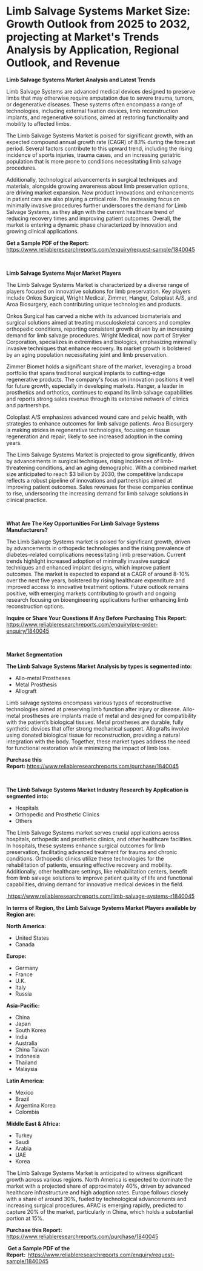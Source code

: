 <p><h1>Limb Salvage Systems Market Size: Growth Outlook from 2025 to 2032, projecting at Market's Trends Analysis by Application, Regional Outlook, and Revenue</h1></p><p><strong>Limb Salvage Systems Market Analysis and Latest Trends</strong></p>
<p><p>Limb Salvage Systems are advanced medical devices designed to preserve limbs that may otherwise require amputation due to severe trauma, tumors, or degenerative diseases. These systems often encompass a range of technologies, including external fixation devices, limb reconstruction implants, and regenerative solutions, aimed at restoring functionality and mobility to affected limbs.</p><p>The Limb Salvage Systems Market is poised for significant growth, with an expected compound annual growth rate (CAGR) of 8.1% during the forecast period. Several factors contribute to this upward trend, including the rising incidence of sports injuries, trauma cases, and an increasing geriatric population that is more prone to conditions necessitating limb salvage procedures. </p><p>Additionally, technological advancements in surgical techniques and materials, alongside growing awareness about limb preservation options, are driving market expansion. New product innovations and enhancements in patient care are also playing a critical role. The increasing focus on minimally invasive procedures further underscores the demand for Limb Salvage Systems, as they align with the current healthcare trend of reducing recovery times and improving patient outcomes. Overall, the market is entering a dynamic phase characterized by innovation and growing clinical applications.</p></p>
<p><strong>Get a Sample PDF of the Report:&nbsp;</strong> <a href="https://www.reliableresearchreports.com/enquiry/request-sample/1840045?utm_campaign=1720&utm_medium=2&utm_source=Github&utm_content=ia&utm_term=19042025&utm_id=limb-salvage-systems">https://www.reliableresearchreports.com/enquiry/request-sample/1840045</a></p>
<p>&nbsp;</p>
<p><strong>Limb Salvage Systems Major Market Players</strong></p>
<p><p>The Limb Salvage Systems Market is characterized by a diverse range of players focused on innovative solutions for limb preservation. Key players include Onkos Surgical, Wright Medical, Zimmer, Hanger, Coloplast A/S, and Aroa Biosurgery, each contributing unique technologies and products. </p><p>Onkos Surgical has carved a niche with its advanced biomaterials and surgical solutions aimed at treating musculoskeletal cancers and complex orthopedic conditions, reporting consistent growth driven by an increasing demand for limb salvage procedures. Wright Medical, now part of Stryker Corporation, specializes in extremities and biologics, emphasizing minimally invasive techniques that enhance recovery. Its market growth is bolstered by an aging population necessitating joint and limb preservation.</p><p>Zimmer Biomet holds a significant share of the market, leveraging a broad portfolio that spans traditional surgical implants to cutting-edge regenerative products. The company's focus on innovation positions it well for future growth, especially in developing markets. Hanger, a leader in prosthetics and orthotics, continues to expand its limb salvage capabilities and reports strong sales revenue through its extensive network of clinics and partnerships.</p><p>Coloplast A/S emphasizes advanced wound care and pelvic health, with strategies to enhance outcomes for limb salvage patients. Aroa Biosurgery is making strides in regenerative technologies, focusing on tissue regeneration and repair, likely to see increased adoption in the coming years.</p><p>The Limb Salvage Systems Market is projected to grow significantly, driven by advancements in surgical techniques, rising incidences of limb-threatening conditions, and an aging demographic. With a combined market size anticipated to reach $3 billion by 2030, the competitive landscape reflects a robust pipeline of innovations and partnerships aimed at improving patient outcomes. Sales revenues for these companies continue to rise, underscoring the increasing demand for limb salvage solutions in clinical practice.</p></p>
<p>&nbsp;</p>
<p><strong>What Are The Key Opportunities For Limb Salvage Systems Manufacturers?</strong></p>
<p><p>The Limb Salvage Systems market is poised for significant growth, driven by advancements in orthopedic technologies and the rising prevalence of diabetes-related complications necessitating limb preservation. Current trends highlight increased adoption of minimally invasive surgical techniques and enhanced implant designs, which improve patient outcomes. The market is expected to expand at a CAGR of around 8-10% over the next five years, bolstered by rising healthcare expenditure and improved access to innovative treatment options. Future outlook remains positive, with emerging markets contributing to growth and ongoing research focusing on bioengineering applications further enhancing limb reconstruction options.</p></p>
<p><strong>Inquire or Share Your Questions If Any Before Purchasing This Report:</strong> <a href="https://www.reliableresearchreports.com/enquiry/pre-order-enquiry/1840045?utm_campaign=1720&utm_medium=2&utm_source=Github&utm_content=ia&utm_term=19042025&utm_id=limb-salvage-systems">https://www.reliableresearchreports.com/enquiry/pre-order-enquiry/1840045</a></p>
<p>&nbsp;</p>
<p><strong>Market Segmentation</strong></p>
<p><strong>The Limb Salvage Systems Market Analysis by types is segmented into:</strong></p>
<p><ul><li>Allo-metal Prostheses</li><li>Metal Prosthesis</li><li>Allograft</li></ul></p>
<p><p>Limb salvage systems encompass various types of reconstructive technologies aimed at preserving limb function after injury or disease. Allo-metal prostheses are implants made of metal and designed for compatibility with the patient’s biological tissues. Metal prostheses are durable, fully synthetic devices that offer strong mechanical support. Allografts involve using donated biological tissue for reconstruction, providing a natural integration with the body. Together, these market types address the need for functional restoration while minimizing the impact of limb loss.</p></p>
<p><strong>Purchase this Report:&nbsp;</strong><a href="https://www.reliableresearchreports.com/purchase/1840045?utm_campaign=1720&utm_medium=2&utm_source=Github&utm_content=ia&utm_term=19042025&utm_id=limb-salvage-systems">https://www.reliableresearchreports.com/purchase/1840045</a></p>
<p>&nbsp;</p>
<p><strong>The Limb Salvage Systems Market Industry Research by Application is segmented into:</strong></p>
<p><ul><li>Hospitals</li><li>Orthopedic and Prosthetic Clinics</li><li>Others</li></ul></p>
<p><p>The Limb Salvage Systems market serves crucial applications across hospitals, orthopedic and prosthetic clinics, and other healthcare facilities. In hospitals, these systems enhance surgical outcomes for limb preservation, facilitating advanced treatment for trauma and chronic conditions. Orthopedic clinics utilize these technologies for the rehabilitation of patients, ensuring effective recovery and mobility. Additionally, other healthcare settings, like rehabilitation centers, benefit from limb salvage solutions to improve patient quality of life and functional capabilities, driving demand for innovative medical devices in the field.</p></p>
<p><a href="https://www.reliableresearchreports.com/limb-salvage-systems-r1840045?utm_campaign=1720&utm_medium=2&utm_source=Github&utm_content=ia&utm_term=19042025&utm_id=limb-salvage-systems">&nbsp;https://www.reliableresearchreports.com/limb-salvage-systems-r1840045</a></p>
<p><strong>In terms of Region, the Limb Salvage Systems Market Players available by Region are:</strong></p>
<p>
    <p> <strong> North America: </strong>
        <ul>
            <li>United States</li>
            <li>Canada</li>
        </ul>
        </p> 
    <p> <strong> Europe: </strong>
        <ul>
            <li>Germany</li>
            <li>France</li>
            <li>U.K.</li>
            <li>Italy</li>
            <li>Russia</li>
        </ul>
        </p> 
    <p> <strong> Asia-Pacific: </strong>
        <ul>
            <li>China</li>
            <li>Japan</li>
            <li>South Korea</li>
            <li>India</li>
            <li>Australia</li>
            <li>China Taiwan</li>
            <li>Indonesia</li>
            <li>Thailand</li>
            <li>Malaysia</li>
        </ul>
        </p> 
    <p> <strong> Latin America: </strong>
        <ul>
            <li>Mexico</li>
            <li>Brazil</li>
            <li>Argentina Korea</li>
            <li>Colombia</li>
        </ul>
        </p> 
    <p> <strong> Middle East & Africa: </strong>
        <ul>
            <li>Turkey</li>
            <li>Saudi</li>
            <li>Arabia</li>
            <li>UAE</li>
            <li>Korea</li>
        </ul>
    </p>
    </p>
<p><p>The Limb Salvage Systems Market is anticipated to witness significant growth across various regions. North America is expected to dominate the market with a projected share of approximately 40%, driven by advanced healthcare infrastructure and high adoption rates. Europe follows closely with a share of around 30%, fueled by technological advancements and increasing surgical procedures. APAC is emerging rapidly, predicted to capture 20% of the market, particularly in China, which holds a substantial portion at 15%.</p></p>
<p><strong>Purchase this Report: </strong><a href="https://www.reliableresearchreports.com/purchase/1840045?utm_campaign=1720&utm_medium=2&utm_source=Github&utm_content=ia&utm_term=19042025&utm_id=limb-salvage-systems">https://www.reliableresearchreports.com/purchase/1840045</a></p>
<p>&nbsp;<strong>Get a Sample PDF of the Report:&nbsp;&nbsp;</strong><a href="https://www.reliableresearchreports.com/enquiry/request-sample/1840045?utm_campaign=1720&utm_medium=2&utm_source=Github&utm_content=ia&utm_term=19042025&utm_id=limb-salvage-systems">https://www.reliableresearchreports.com/enquiry/request-sample/1840045</a></p>
<p><strong></strong></p>
<p><p></p><p></p><p></p></p>